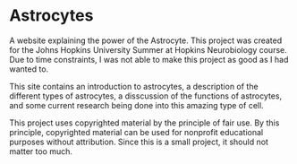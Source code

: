 # Astrocytes
A website explaining the power of the Astrocyte. This project was created for
the Johns Hopkins University Summer at Hopkins Neurobiology course. Due to
time constraints, I was not able to make this project as good as
I had wanted to.

This site contains an introduction to astrocytes, a description of the different
types of astrocytes, a disscussion of the functions of astrocytes, and some
current research being done into this amazing type of cell.

This project uses copyrighted material by the principle of fair use. By this
principle, copyrighted material can be used for nonprofit educational purposes
without attribution. Since this is a small project, it should not matter too much.